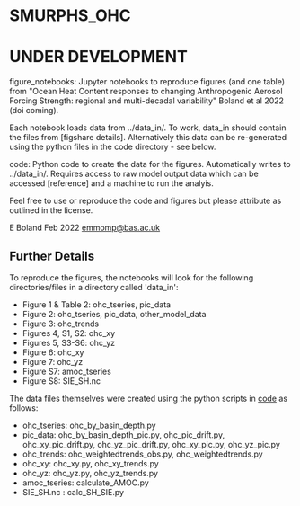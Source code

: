 # SMURPHS_OHC

# UNDER DEVELOPMENT

figure_notebooks: Jupyter notebooks to reproduce figures (and one table) from "Ocean Heat Content responses to changing Anthropogenic Aerosol Forcing Strength: regional and multi-decadal variability" Boland et al 2022 (doi coming).

Each notebook loads data from ../data_in/. To work, data_in should contain the files from [figshare details]. Alternatively this data can be re-generated using the python files in the code directory - see below.

code: Python code to create the data for the figures. Automatically writes to ../data_in/. Requires access to raw model output data which can be accessed [reference] and a machine to run the analyis. 

Feel free to use or reproduce the code and figures but please attribute as outlined in the license.

E Boland Feb 2022 [emmomp@bas.ac.uk](mailto:emmomp@bas.ac.uk)

## Further Details

To reproduce the figures, the notebooks will look for the following directories/files in a directory called 'data_in':
- Figure 1 & Table 2: ohc_tseries, pic_data
- Figure 2: ohc_tseries, pic_data, other_model_data
- Figure 3: ohc_trends
- Figures 4, S1, S2: ohc_xy
- Figures 5, S3-S6: ohc_yz
- Figure 6: ohc_xy
- Figure 7: ohc_yz
- Figure S7: amoc_tseries
- Figure S8: SIE_SH.nc

The data files themselves were created using the python scripts in [code](code/) as follows:
- ohc_tseries: ohc_by_basin_depth.py
- pic_data: ohc_by_basin_depth_pic.py, ohc_pic_drift.py, ohc_xy_pic_drift.py, ohc_yz_pic_drift.py, ohc_xy_pic.py, ohc_yz_pic.py
- ohc_trends: ohc_weightedtrends_obs.py, ohc_weightedtrends.py
- ohc_xy: ohc_xy.py, ohc_xy_trends.py
- ohc_yz: ohc_yz.py, ohc_yz_trends.py
- amoc_tseries: calculate_AMOC.py
- SIE_SH.nc : calc_SH_SIE.py
